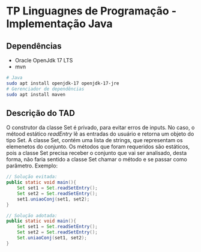 # TP Linguagnes de Programação - Implementação Java

## Dependências

- Oracle OpenJdk 17 LTS
- mvn

```sh
# Java
sudo apt install openjdk-17 openjdk-17-jre
# Gerenciador de dependências
sudo apt install maven
```
## Descrição do TAD

O construtor da classe Set é privado, para evitar erros de inputs. No caso, o métood estático _readEntry_ 
lê as entradas do usuário e retorna um objeto do tipo Set.
A classe Set, contém uma lista de strings, que representam os elemenetos do conjunto.
Os métodos que foram requeridos são estáticos, pois a classe Set precisa receber o conjunto que vai ser
analisado, desta forma, não faria sentido a classe Set chamar o método e se passar como parâmetro.
Exemplo:

```java
// Solução evitada:
public static void main(){
    Set set1 = Set.readSetEntry();
    Set set2 = Set.readSetEntry();
    set1.uniaoConj(set1, set2);
}

// Solução adotada:
public static void main(){
    Set set1 = Set.readSetEntry();
    Set set2 = Set.readSetEntry();
    Set.uniaoConj(set1, set2);
}
```